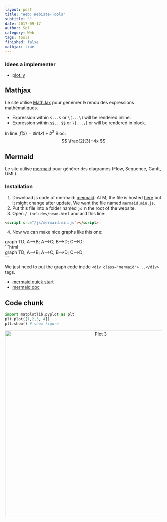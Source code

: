 ```yaml
---
layout: post
title: "Web: Webiste-Tools"
subtitle: ""
date: 2017-09-17
author: Sol
category: Web
tags: tools
finished: false
mathjax: true
---
```


### Idees a implementer
* [plot.ly](https://plot.ly/)


## Mathjax
Le site utilise [MathJax](https://github.com/mathjax/MathJax) pour génénrer le rendu des expressions mathématiques.

* Expression within `$...$` or `\(...\)` will be rendered inline.
* Expression within `$$...$$` or `\[...\]` or will be rendered in block.

In line: $f(x) = sin(x) + b^2$
Bloc: $$ \frac{2}{3}+4x $$


## Mermaid
Le site utilise [mermaid](https://mermaidjs.github.io) pour générer des diagrames (Flow, Sequence, Gantt, UML).

### Installation
1. Download js code of mermaid: [mermaid](https://github.com/knsv/mermaid). ATM, the file is hosted [here](https://unpkg.com/mermaid@7.1.0/dist/) but it might change after update. We want the file named `mermaid.min.js`.
2. Put this file into a folder named `js` in the root of the website.
3. Open `/_includes/head.html` and add this line: 
```html
<script src="/js/mermaid.min.js"></script>
```
4. Now we can make nice graphs like this one:
<div class="mermaid">
graph TD;
    A-->B;
    A-->C;
    B-->D;
    C-->D;
</div>
```html
<div class="mermaid">
graph TD;
    A-->B;
    A-->C;
    B-->D;
    C-->D;
</div>
```

We just need to put the graph code inside `<div class="mermaid">...</div>` tags.

* [mermaid quick start](https://github.com/knsv/mermaid)
* [mermaid doc](https://mermaidjs.github.io)


## Code chunk

```python {cmd=true matplotlib=true}
import matplotlib.pyplot as plt
plt.plot([1,2,3, 4])
plt.show() # show figure
```
<div>
    <a href="https://plot.ly/~RoscaS/3/?share_key=cAzViMcS6tIpcD0ZqFCwJR" target="_blank" title="Plot 3" style="display: block; text-align: center;"><img src="https://plot.ly/~RoscaS/3.png?share_key=cAzViMcS6tIpcD0ZqFCwJR" alt="Plot 3" style="max-width: 100%;width: 600px;"  width="600" onerror="this.onerror=null;this.src='https://plot.ly/404.png';" /></a>
    <script data-plotly="RoscaS:3" sharekey-plotly="cAzViMcS6tIpcD0ZqFCwJR" src="https://plot.ly/embed.js" async></script>
</div>
